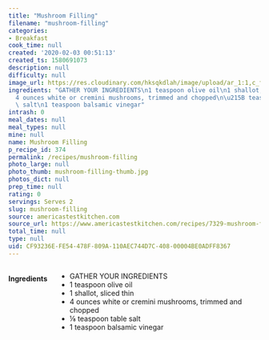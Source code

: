```yaml
---
title: "Mushroom Filling"
filename: "mushroom-filling"
categories:
- Breakfast
cook_time: null
created: '2020-02-03 00:51:13'
created_ts: 1580691073
description: null
difficulty: null
image_url: https://res.cloudinary.com/hksqkdlah/image/upload/ar_1:1,c_fill,dpr_2.0,f_auto,fl_lossy.progressive.strip_profile,g_faces:auto,q_auto:low,w_344/20178_sfs-fluffy-omelets-mushroom-filling-2
ingredients: "GATHER YOUR INGREDIENTS\n1 teaspoon olive oil\n1 shallot, sliced thin\n\
  4 ounces white or cremini mushrooms, trimmed and chopped\n\u215B teaspoon table\
  \ salt\n1 teaspoon balsamic vinegar"
intrash: 0
meal_dates: null
meal_types: null
mine: null
name: Mushroom Filling
p_recipe_id: 374
permalink: /recipes/mushroom-filling
photo_large: null
photo_thumb: mushroom-filling-thumb.jpg
photos_dict: null
prep_time: null
rating: 0
servings: Serves 2
slug: mushroom-filling
source: americastestkitchen.com
source_url: https://www.americastestkitchen.com/recipes/7329-mushroom-filling
total_time: null
type: null
uid: CF93236E-FE54-478F-809A-110AEC744D7C-408-00004BE0ADFF8367
---
```

<div class="large-8 medium-7 columns" id="writeup">	</div><!-- #writeup -->
</div><!-- #row-one -->
<div class="row" id="row-two">	<div class="medium-4 small-5 columns" id="ingredients"><h4>Ingredients</h4><div class="box box-ingredients content"><ul>
<li>GATHER YOUR INGREDIENTS</li>
<li>1 teaspoon olive oil</li>
<li>1 shallot, sliced thin</li>
<li>4 ounces white or cremini mushrooms, trimmed and chopped</li>
<li>⅛ teaspoon table salt</li>
<li>1 teaspoon balsamic vinegar</li>
</ul>
</div>	</div>	<div class="medium-6 small-7 columns" id="directions">	</div>